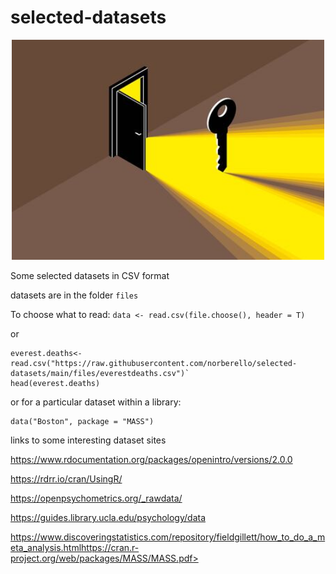 # selected-datasets
<p align="center">

<a href="https://github.com/norberello/selected-datasets/tree/main/files">
         <img alt="Qries" src="opendoor.jpg"
         width=500">
      </a>
</p>

Some selected datasets in CSV format

datasets are in the folder `files`

To choose what to read:
`data <- read.csv(file.choose(), header = T)`

or

```
everest.deaths<-read.csv("https://raw.githubusercontent.com/norberello/selected-datasets/main/files/everestdeaths.csv")`
head(everest.deaths)
```

or for a particular dataset within a library:

```
data("Boston", package = "MASS")
```
                                                                                                                      
links to some interesting dataset sites

<https://www.rdocumentation.org/packages/openintro/versions/2.0.0>
 
<https://rdrr.io/cran/UsingR/>

<https://openpsychometrics.org/_rawdata/>

<https://guides.library.ucla.edu/psychology/data>

<https://www.discoveringstatistics.com/repository/fieldgillett/how_to_do_a_meta_analysis.html>https://cran.r-project.org/web/packages/MASS/MASS.pdf>
                                                                                                                                                                                                                                         

                                                                                                                      
                                                                                                                      
